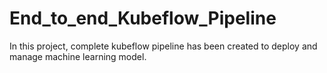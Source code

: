 # End_to_end_Kubeflow_Pipeline
In this project, complete kubeflow pipeline has been created to deploy and manage machine learning model. 
